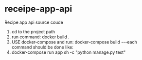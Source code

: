 # receipe-app-api
Recipe app api source coude

1. cd to the project path
2. run command: docker build .
3. USE docker-compose and run: docker-compose build
---each command should be done like:
4. docker-compose run app sh -c "python manage.py test"